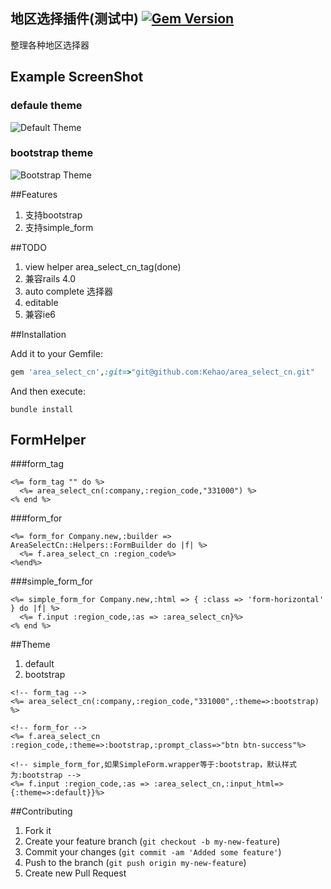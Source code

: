 ## 地区选择插件(测试中) [![Gem Version](https://badge.fury.io/rb/area_cn.png)](http://badge.fury.io/rb/area_cn)
  整理各种地区选择器

## Example ScreenShot
### defaule theme
![Default Theme](https://raw.github.com/Kehao/area_select_cn/master/vendor/assets/images/area_select_cn/default-theme.png)

### bootstrap theme
![Bootstrap Theme](https://raw.github.com/Kehao/area_select_cn/master/vendor/assets/images/area_select_cn/bootstrap-theme.png)

##Features
  1. 支持bootstrap  
  2. 支持simple_form

##TODO
  1. view helper area_select_cn_tag(done)
  2. 兼容rails 4.0
  3. auto complete 选择器
  4. editable
  5. 兼容ie6 

##Installation

Add it to your Gemfile:
```ruby
gem 'area_select_cn',:git=>"git@github.com:Kehao/area_select_cn.git"
```

And then execute:
```console
bundle install
```

## FormHelper
###form_tag
```erb
<%= form_tag "" do %>
  <%= area_select_cn(:company,:region_code,"331000") %>
<% end %>
```

###form_for
```erb
<%= form_for Company.new,:builder => AreaSelectCn::Helpers::FormBuilder do |f| %>
  <%= f.area_select_cn :region_code%>
<%end%>
```

###simple_form_for
```erb
<%= simple_form_for Company.new,:html => { :class => 'form-horizontal' } do |f| %>
  <%= f.input :region_code,:as => :area_select_cn}%>
<% end %>
```

##Theme
  1. default
  2. bootstrap

```erb
<!-- form_tag -->
<%= area_select_cn(:company,:region_code,"331000",:theme=>:bootstrap) %>

<!-- form_for -->
<%= f.area_select_cn :region_code,:theme=>:bootstrap,:prompt_class=>"btn btn-success"%>

<!-- simple_form_for,如果SimpleForm.wrapper等于:bootstrap，默认样式为:bootstrap -->
<%= f.input :region_code,:as => :area_select_cn,:input_html=>{:theme=>:default}}%>
```

##Contributing

1. Fork it
2. Create your feature branch (`git checkout -b my-new-feature`)
3. Commit your changes (`git commit -am 'Added some feature'`)
4. Push to the branch (`git push origin my-new-feature`)
5. Create new Pull Request

